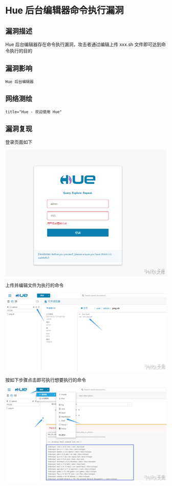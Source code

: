 # Hue 后台编辑器命令执行漏洞

## 漏洞描述

Hue 后台编辑器存在命令执行漏洞，攻击者通过编辑上传  xxx.sh 文件即可达到命令执行的目的

## 漏洞影响

```
Hue 后台编辑器
```

## 网络测绘

```
title="Hue - 欢迎使用 Hue"
```

## 漏洞复现

登录页面如下

![hue-1](./images/hue-1.png)



上传并编辑文件为执行的命令

![hue-2](./images/hue-2.png)



按如下步骤点击即可执行想要执行的命令



![hue-3](./images/hue-3.png)